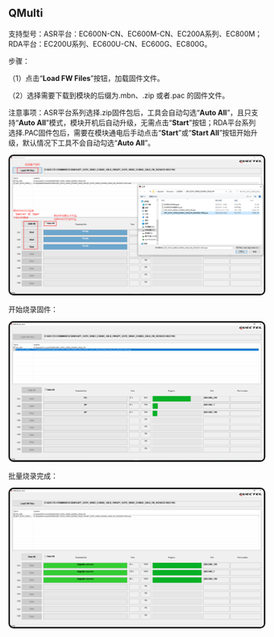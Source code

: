 ## QMulti

支持型号：ASR平台：EC600N-CN、EC600M-CN、EC200A系列、EC800M；RDA平台：EC200U系列、EC600U-CN、EC600G、EC800G。

步骤：

（1）点击“**Load FW Files**”按钮，加载固件文件。

（2）选择需要下载到模块的后缀为.mbn、.zip 或者.pac 的固件文件。

注意事项：ASR平台系列选择.zip固件包后，工具会自动勾选“**Auto All**”，且只支持“**Auto All**”模式，模块开机后自动升级，无需点击“**Start**”按钮；RDA平台系列选择.PAC固件包后，需要在模块通电后手动点击“**Start**”或“**Start All**”按钮开始升级，默认情况下工具不会自动勾选“**Auto All**”。

<img src="..\media\量产工具使用教程\量产工具_Qmulti教程1.png" style="border-style: solid; border-radius: 10px; color: \#f1f1f1;" border=3 alt="">

开始烧录固件：

<img src="..\media\量产工具使用教程\量产工具_Qmulti教程2.png" style="border-style: solid; border-radius: 10px; color: \#f1f1f1;" border=3 alt="">

批量烧录完成：

<img src="..\media\量产工具使用教程\量产工具_Qmulti教程3.png" style="border-style: solid; border-radius: 10px; color: \#f1f1f1;" border=3 alt="">